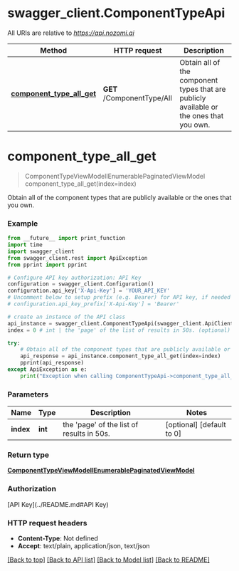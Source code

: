 # swagger_client.ComponentTypeApi

All URIs are relative to *https://api.nozomi.ai*

Method | HTTP request | Description
------------- | ------------- | -------------
[**component_type_all_get**](ComponentTypeApi.md#component_type_all_get) | **GET** /ComponentType/All | Obtain all of the component types that are publicly available or the ones that you own.

# **component_type_all_get**
> ComponentTypeViewModelIEnumerablePaginatedViewModel component_type_all_get(index=index)

Obtain all of the component types that are publicly available or the ones that you own.

### Example
```python
from __future__ import print_function
import time
import swagger_client
from swagger_client.rest import ApiException
from pprint import pprint

# Configure API key authorization: API Key
configuration = swagger_client.Configuration()
configuration.api_key['X-Api-Key'] = 'YOUR_API_KEY'
# Uncomment below to setup prefix (e.g. Bearer) for API key, if needed
# configuration.api_key_prefix['X-Api-Key'] = 'Bearer'

# create an instance of the API class
api_instance = swagger_client.ComponentTypeApi(swagger_client.ApiClient(configuration))
index = 0 # int | the 'page' of the list of results in 50s. (optional) (default to 0)

try:
    # Obtain all of the component types that are publicly available or the ones that you own.
    api_response = api_instance.component_type_all_get(index=index)
    pprint(api_response)
except ApiException as e:
    print("Exception when calling ComponentTypeApi->component_type_all_get: %s\n" % e)
```

### Parameters

Name | Type | Description  | Notes
------------- | ------------- | ------------- | -------------
 **index** | **int**| the &#x27;page&#x27; of the list of results in 50s. | [optional] [default to 0]

### Return type

[**ComponentTypeViewModelIEnumerablePaginatedViewModel**](ComponentTypeViewModelIEnumerablePaginatedViewModel.md)

### Authorization

[API Key](../README.md#API Key)

### HTTP request headers

 - **Content-Type**: Not defined
 - **Accept**: text/plain, application/json, text/json

[[Back to top]](#) [[Back to API list]](../README.md#documentation-for-api-endpoints) [[Back to Model list]](../README.md#documentation-for-models) [[Back to README]](../README.md)

